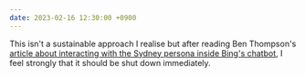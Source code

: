 ```yaml
---
date: 2023-02-16 12:30:00 +0900
---
```


This isn't a sustainable approach I realise but after reading Ben Thompson's [article about interacting with the Sydney persona inside Bing's chatbot](https://stratechery.com/2023/from-bing-to-sydney-search-as-distraction-sentient-ai/), I feel strongly that it should be shut down immediately.
